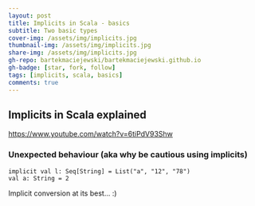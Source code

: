 ```yaml
---
layout: post
title: Implicits in Scala - basics
subtitle: Two basic types
cover-img: /assets/img/implicits.jpg
thumbnail-img: /assets/img/implicits.jpg
share-img: /assets/img/implicits.jpg
gh-repo: bartekmaciejewski/bartekmaciejewski.github.io
gh-badge: [star, fork, follow]
tags: [implicits, scala, basics]
comments: true
---
```


## Implicits in Scala explained

https://www.youtube.com/watch?v=6tiPdV93Shw


### Unexpected behaviour (aka why be cautious using implicits)

```
implicit val l: Seq[String] = List("a", "12", "78")
val a: String = 2
```

Implicit conversion at its best... :)
